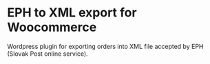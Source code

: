 # EPH to XML export for Woocommerce
Wordpress plugin for exporting orders into XML file accepted by EPH (Slovak Post online service).
